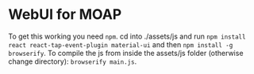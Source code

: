 WebUI for MOAP
==============

To get this working you need `npm`. cd into ./assets/js and run `npm install react react-tap-event-plugin material-ui` and then `npm install -g browserify`.
To compile the js from inside the assets/js folder (otherwise change directory): `browserify main.js`.
